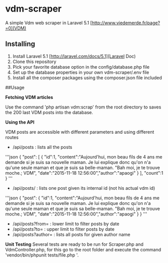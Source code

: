 # vdm-scraper
A simple Vdm web scraper in Laravel 5.1 [http://www.viedemerde.fr/page?=0](VDM)

## Installing

1. Install Laravel 5.1 [http://laravel.com/docs/5.1](Laravel Doc)
2. Clone this repository
3. Pick your favorite database option in the config/database.php file
4. Set up the database properties in your own vdm-scraper/.env file
5. Install all the composer packages using the composer.json file included

##Usage

**Fetching VDM articles**

Use the command 'php artisan vdm:scrap' from the root directory to saves the 200 last VDM posts into the database.

**Using the API**

VDM posts are accessible with different parameters and using different routes

* /api/posts : lists all the posts

'''json
{
	"post": 
	[
		{
			"id":1,
			"content":"Aujourd'hui, mon beau fils de 4 ans me demande si je suis sa nouvelle maman. Je lui explique donc qu'on n'a qu'une seule maman et que je suis sa belle-maman. "Bah moi, je te trouve moche.; VDM",
			"date":"2015-11-18 12:56:00","author":"apaogi"
		}
	],
	"count":1
}
'''


* /api/posts/<id> : lists one post given its internal id (not his actual vdm id)

'''json
{
	"post":
	{
		"id":1,
		"content":"Aujourd'hui, mon beau fils de 4 ans me demande si je suis sa nouvelle maman. Je lui explique donc qu'on n'a qu'une seule maman et que je suis sa belle-maman. "Bah moi, je te trouve moche.; VDM",
		"date":"2015-11-18 12:56:00","author":"apaogi"
	}
}
'''

* /api/posts?from=<yyyy-mm-dd> : lower limit to filter posts by date
* /api/posts?to=<yyyy-mm-dd> : upper limit to filter posts by date
* /api/posts?author=<name> : lists all posts for given author name

**Unit Testing**
Several tests are ready to be run for Scraper.php and VdmController.php, for this go to the root folder and execute the command 'vendor/bin/phpunit tests/file.php '.

